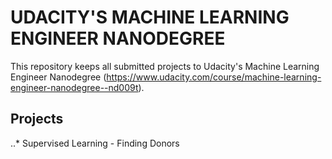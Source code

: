 # UDACITY'S MACHINE LEARNING ENGINEER NANODEGREE

This repository keeps all submitted projects to Udacity's Machine Learning Engineer Nanodegree (https://www.udacity.com/course/machine-learning-engineer-nanodegree--nd009t).

## Projects

..* Supervised Learning - Finding Donors 
